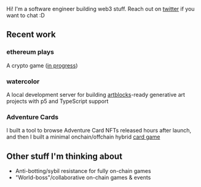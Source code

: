 Hi! I'm a software engineer building web3 stuff. Reach out on [twitter](https://twitter.com/0xOlias) if you want to chat :D

## Recent work

### ethereum plays
A crypto game ([in progress](https://twitter.com/ethplaysxyz))

### watercolor  
A local development server for building [artblocks](https://www.artblocks.io/)-ready generative art projects with p5 and TypeScript support

### Adventure Cards  
I built a tool to browse Adventure Card NFTs released hours after launch, and then I built a minimal onchain/offchain hybrid [card game](https://github.com/Adventure-Cards/game-client)  

## Other stuff I'm thinking about 
- Anti-botting/sybil resistance for fully on-chain games
- "World-boss"/collaborative on-chain games & events
